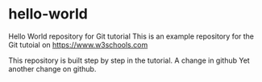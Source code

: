 # hello-world
Hello World repository for Git tutorial
This is an example repository for the Git tutoial on https://www.w3schools.com

This repository is built step by step in the tutorial.
A change in github
Yet another change on github.
